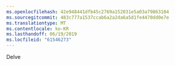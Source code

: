 ```yaml
---
ms.openlocfilehash: 42e948441dfb45c2769a152031e5a03a79863104
ms.sourcegitcommit: 483c777a1537ccab6a2a2da6a5d1fe4470dd0e7e
ms.translationtype: MT
ms.contentlocale: ko-KR
ms.lasthandoff: 06/19/2019
ms.locfileid: "61546273"
---
```

Delve